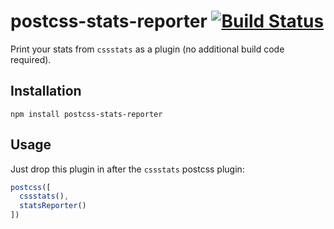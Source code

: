 # postcss-stats-reporter [![Build Status](https://travis-ci.org/jeffjewiss/postcss-stats-reporter.svg?branch=master)](https://travis-ci.org/jeffjewiss/postcss-stats-reporter)

Print your stats from `cssstats` as a plugin (no additional build code required).

## Installation

```
npm install postcss-stats-reporter
```


## Usage

Just drop this plugin in after the `cssstats` postcss plugin:

```javascript
postcss([
  cssstats(),
  statsReporter()
])
```
